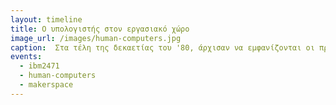 ```yaml
---
layout: timeline 
title: Ο υπολογιστής στον εργασιακό χώρο
image_url: /images/human-computers.jpg
caption:  Στα τέλη της δεκαετίας του '80, άρχισαν να εμφανίζονται οι πρώτοι προσωπικοί υπολογιστές στον εργασιακό χώρο, καθώς η τεχνολογία άρχισε να γίνεται πιο προσιτή και εύκολα διαθέσιμη.
events:
  - ibm2471
  - human-computers
  - makerspace
---
```


